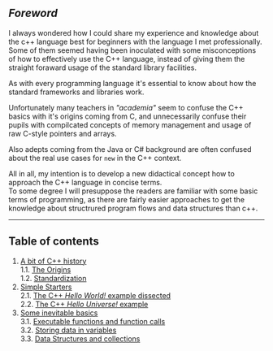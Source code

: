 ## _Foreword_

I always wondered how I could share my experience and knowledge about the c++ language best for beginners with the language I met professionally.  
Some of them seemed having been inoculated with some misconceptions of how to effectively use the C++ language, instead of giving 
them the straight foraward usage of the standard library facilities.

As with every programming language it's essential to know about how the standard frameworks and libraries work.

Unfortunately many teachers in _"academia"_ seem to confuse the C++ basics with it's origins coming from C, and unnecessarily confuse their 
pupils with compilcated concepts of memory management and usage of raw C-style pointers and arrays.

Also adepts coming from the Java or C# background are often confused about the real use cases for `new` in the C++ context.

All in all, my intention is to develop a new didactical concept how to approach the C++ language in concise terms.  
To some degree I will presuppose the readers are familiar with some basic terms of programming, as there are fairly easier approaches to get the knowledge about structrured program flows and data structures than c++.

--------------------------------------------------------------------------

## Table of contents

 1. [A bit of C++ history](./1_C++History)  
  1.1. [The Origins](./1_C++History#1_1)  
  1.2. [Standardization](./1_C++History#1_2)  
 2. [Simple Starters](./2_SimpleStarters)  
  2.1. [The C++ _Hello World!_ example dissected](./2_SimpleStarters#2_1)  
  2.2. [The C++ _Hello Universe!_ example](./2_SimpleStarters#2_2)  
 3. [Some inevitable basics](./3_BasicFeatures)  
  3.1. [Executable functions and function calls](./3_BasicFeatures#3_1)  
  3.2. [Storing data in variables](./3_BasicFeatures#3_2)  
  3.3. [Data Structures and collections](./3_BasicFeatures#3_3)  

